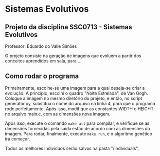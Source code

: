 # Sistemas Evolutivos
## Projeto da disciplina SSC0713 - Sistemas Evolutivos
Professor: Eduardo do Valle Simões

O projeto consiste na geração de imagens que evoluem a partir dos conceitos aprendidos em sala, para ...

## Como rodar o programa
Primeiramente, escolhe-se uma imagem para a qual deseja-se criar a evolução. A princípio, escolhi o quadro "Noite Estrelada", de Van Gogh. Coloque a imagem no mesmo diretório do projeto, e então, no script generator.py, substitua o nome do arquivo na linha 4, para que o programa rode perfeitamente. Após isso, modifique as constantes WIDTH e HEIGHT no arquivo main.c, com as dimensões nova imagem.

Após isso, execute o comando `make all` para compilar, e verifique se as dimensões fornecidas pela saída estão de acordo com as dimensões da imagem. Para rodar, finalmente, execute `make run`, e o algoritmo genético irá começar.

Todos os melhores indivíduos serão salvos na pasta "/individuals", 